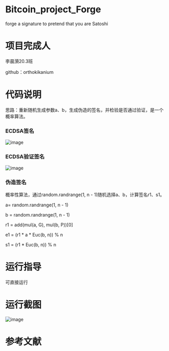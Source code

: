 # Bitcoin_project_Forge
forge a signature to pretend that you are Satoshi

# 项目完成人
李晨漪20.3班

github：orthokikanium
# 代码说明
思路：重新随机生成参数a、b，生成伪造的签名，并检验是否通过验证，是一个概率算法。
### ECDSA签名
![image](https://user-images.githubusercontent.com/91087648/181808010-88cde203-0b11-4127-9407-88ec4f6d1908.png)


### ECDSA验证签名
![image](https://user-images.githubusercontent.com/91087648/181808061-38b08a1e-52fb-424b-a435-c30a12a51f8b.png)


### 伪造签名
概率性算法，通过random.randrange(1, n - 1)随机选择a、b，计算签名r1、s1。

a= random.randrange(1, n - 1)

b = random.randrange(1, n - 1)

r1 = add(mul(a, G), mul(b, P))[0]

e1 = (r1 * a * Euc(b, n)) % n

s1 = (r1 * Euc(b, n)) % n


# 运行指导
可直接运行
# 运行截图
![image](https://user-images.githubusercontent.com/91087648/181807139-982bcbe8-38b9-4c6d-b302-895d40e4a2de.png)

# 参考文献

